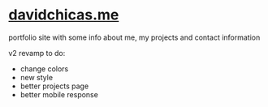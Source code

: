 # [davidchicas.me](https://davidchicas.me/) 
portfolio site with some info about me, my projects and contact information
 
v2 revamp to do: 
- change colors
- new style
- better projects page
- better mobile response
